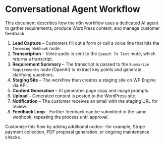 # Conversational Agent Workflow

This document describes how the n8n workflow uses a dedicated AI agent to gather requirements, produce WordPress content, and manage customer feedback.

1. **Lead Capture** – Customers fill out a form or call a voice line that hits the `Incoming Webhook` node.
2. **Transcription** – Voice audio is sent to the `Speech To Text` node, which returns a transcript.
3. **Requirement Summary** – The transcript is passed to the `Summarize Requirements` node (OpenAI) to extract key points and generate clarifying questions.
4. **Staging Site** – The workflow then creates a staging site on WP Engine via API.
5. **Content Generation** – AI generates page copy and image prompts.
6. **Upload** – Generated content is posted to the WordPress site.
7. **Notification** – The customer receives an email with the staging URL for review.
8. **Feedback Loop** – Further feedback can be submitted to the same webhook, repeating the process until approval.

Customize this flow by adding additional nodes—for example, Stripe payment collection, PDF proposal generation, or ongoing maintenance checks.

